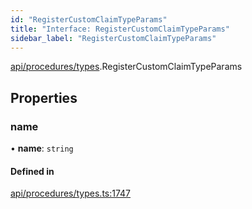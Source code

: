 ```yaml
---
id: "RegisterCustomClaimTypeParams"
title: "Interface: RegisterCustomClaimTypeParams"
sidebar_label: "RegisterCustomClaimTypeParams"
---
```


[api/procedures/types](../../../../../modules/API/Procedures/Types/Types.md).RegisterCustomClaimTypeParams

## Properties

### name

• **name**: `string`

#### Defined in

[api/procedures/types.ts:1747](https://github.com/PolymeshAssociation/polymesh-sdk/blob/c8da9dfce/src/api/procedures/types.ts#L1747)
